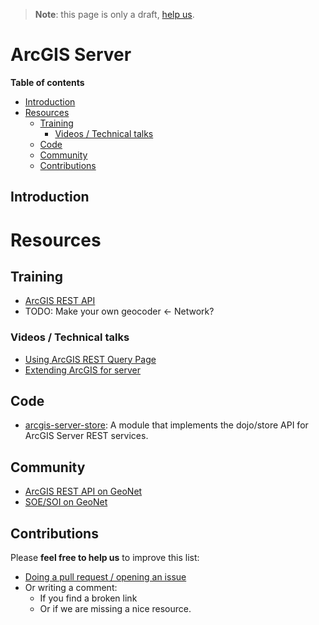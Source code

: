 > **Note**: this page is only a draft, [help us](#contributions).

# ArcGIS Server

<!-- START doctoc generated TOC please keep comment here to allow auto update -->
<!-- DON'T EDIT THIS SECTION, INSTEAD RE-RUN doctoc TO UPDATE -->
**Table of contents**

  - [Introduction](#introduction)
- [Resources](#resources)
  - [Training](#training)
    - [Videos / Technical talks](#videos--technical-talks)
  - [Code](#code)
  - [Community](#community)
  - [Contributions](#contributions)

<!-- END doctoc generated TOC please keep comment here to allow auto update -->

## Introduction

# Resources

## Training

* [ArcGIS REST API](../../../../esri/open-vision/open-specifications/arcgis-rest-api/README.md)
* TODO: Make your own geocoder <- Network?

### Videos / Technical talks

* [Using ArcGIS REST Query Page](http://odoe.net/blog/using-arcgis-rest-query-page/)
* [Extending ArcGIS for server](http://www.esri.com/videos/watch?videoid=5068&channelid=LegacyVideo&isLegacy=true&title=extending-arcgis-for-server)

## Code

* [arcgis-server-store](https://github.com/thollingshead/arcgis-server-store):
A module that implements the dojo/store API for ArcGIS Server REST services.


## Community

* [ArcGIS REST API on GeoNet](https://geonet.esri.com/community/developers/web-developers/arcgis-rest-api)
* [SOE/SOI on GeoNet](https://geonet.esri.com/groups/server-object-extensions-server-object-interceptors)

## Contributions
Please **feel free to help us** to improve this list:

* [Doing a pull request / opening an issue](https://github.com/hhkaos/awesome-arcgis#contributions)
* Or writing a comment:
  * If you find a broken link
  * Or if we are missing a nice resource.

